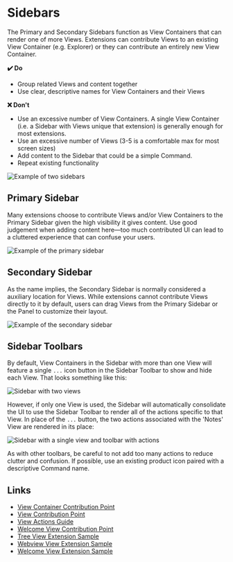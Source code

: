 # Sidebars

The Primary and Secondary Sidebars function as View Containers that can render one of more Views. Extensions can contribute Views to an existing View Container (e.g. Explorer) or they can contribute an entirely new View Container.

**✔️ Do**

- Group related Views and content together
- Use clear, descriptive names for View Containers and their Views

**❌ Don't**

- Use an excessive number of View Containers. A single View Container (i.e. a Sidebar with Views unique that extension) is generally enough for most extensions.
- Use an excessive number of Views (3-5 is a comfortable max for most screen sizes)
- Add content to the Sidebar that could be a simple Command.
- Repeat existing functionality

![Example of two sidebars](images/examples/sidebars.png)

## Primary Sidebar

Many extensions choose to contribute Views and/or View Containers to the Primary Sidebar given the high visibility it gives content. Use good judgement when adding content here—too much contributed UI can lead to a cluttered experience that can confuse your users.

![Example of the primary sidebar](images/examples/primary-sidebar.png)

## Secondary Sidebar

As the name implies, the Secondary Sidebar is normally considered a auxiliary location for Views. While extensions cannot contribute Views directly to it by default, users can drag Views from the Primary Sidebar or the Panel to customize their layout.

![Example of the secondary sidebar](images/examples/secondary-sidebar.png)

## Sidebar Toolbars

By default, View Containers in the Sidebar with more than one View will feature a single `...` icon button in the Sidebar Toolbar to show and hide each View. That looks something like this:

![Sidebar with two views](images/examples/sidebar-toolbar-default.png)

However, if only one View is used, the Sidebar will automatically consolidate the UI to use the Sidebar Toolbar to render all of the actions specific to that View. In place of the `...` button, the two actions associated with the 'Notes' View are rendered in its place:

![Sidebar with a single view and toolbar with actions](images/examples/sidebar-toolbar-actions.png)

As with other toolbars, be careful to not add too many actions to reduce clutter and confusion. If possible, use an existing product icon paired with a descriptive Command name.

## Links

- [View Container Contribution Point](https://code.visualstudio.com/api/references/contribution-points#contributes.viewsContainers)
- [View Contribution Point](https://code.visualstudio.com/api/references/contribution-points#contributes.views)
- [View Actions Guide](https://code.visualstudio.com/api/extension-guides/tree-view#view-actions)
- [Welcome View Contribution Point](https://code.visualstudio.com/api/references/contribution-points#contributes.viewsWelcome)
- [Tree View Extension Sample](https://github.com/microsoft/vscode-extension-samples/tree/main/tree-view-sample)
- [Webview View Extension Sample](https://github.com/microsoft/vscode-extension-samples/tree/main/webview-view-sample)
- [Welcome View Extension Sample](https://github.com/microsoft/vscode-extension-samples/tree/main/welcome-view-content-sample)